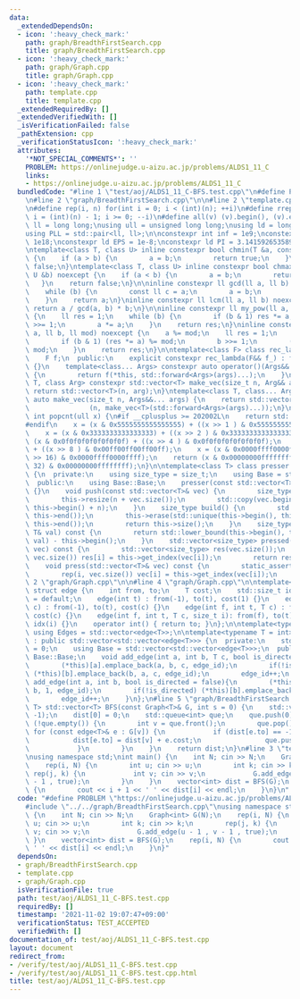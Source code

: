 ```yaml
---
data:
  _extendedDependsOn:
  - icon: ':heavy_check_mark:'
    path: graph/BreadthFirstSearch.cpp
    title: graph/BreadthFirstSearch.cpp
  - icon: ':heavy_check_mark:'
    path: graph/Graph.cpp
    title: graph/Graph.cpp
  - icon: ':heavy_check_mark:'
    path: template.cpp
    title: template.cpp
  _extendedRequiredBy: []
  _extendedVerifiedWith: []
  _isVerificationFailed: false
  _pathExtension: cpp
  _verificationStatusIcon: ':heavy_check_mark:'
  attributes:
    '*NOT_SPECIAL_COMMENTS*': ''
    PROBLEM: https://onlinejudge.u-aizu.ac.jp/problems/ALDS1_11_C
    links:
    - https://onlinejudge.u-aizu.ac.jp/problems/ALDS1_11_C
  bundledCode: "#line 1 \"test/aoj/ALDS1_11_C-BFS.test.cpp\"\n#define PROBLEM \"https://onlinejudge.u-aizu.ac.jp/problems/ALDS1_11_C\"\
    \n#line 2 \"graph/BreadthFirstSearch.cpp\"\n\n#line 2 \"template.cpp\"\n\n#include<bits/stdc++.h>\n\
    \n#define rep(i, n) for(int i = 0; i < (int)(n); ++i)\n#define rrep(i, n) for(int\
    \ i = (int)(n) - 1; i >= 0; --i)\n#define all(v) (v).begin(), (v).end()\n\nusing\
    \ ll = long long;\nusing ull = unsigned long long;\nusing ld = long double;\n\
    using PLL = std::pair<ll, ll>;\n\nconstexpr int inf = 1e9;\nconstexpr ll INF =\
    \ 1e18;\nconstexpr ld EPS = 1e-8;\nconstexpr ld PI = 3.1415926535897932384626;\n\
    \ntemplate<class T, class U> inline constexpr bool chmin(T &a, const U &b) noexcept\
    \ {\n    if (a > b) {\n        a = b;\n        return true;\n    }\n    return\
    \ false;\n}\ntemplate<class T, class U> inline constexpr bool chmax(T &a, const\
    \ U &b) noexcept {\n    if (a < b) {\n        a = b;\n        return true;\n \
    \   }\n    return false;\n}\n\ninline constexpr ll gcd(ll a, ll b) noexcept {\n\
    \    while (b) {\n        const ll c = a;\n        a = b;\n        b = c % b;\n\
    \    }\n    return a;\n}\ninline constexpr ll lcm(ll a, ll b) noexcept {\n   \
    \ return a / gcd(a, b) * b;\n}\n\ninline constexpr ll my_pow(ll a, ll b) noexcept\
    \ {\n    ll res = 1;\n    while (b) {\n        if (b & 1) res *= a;\n        b\
    \ >>= 1;\n        a *= a;\n    }\n    return res;\n}\ninline constexpr ll mod_pow(ll\
    \ a, ll b, ll mod) noexcept {\n    a %= mod;\n    ll res = 1;\n    while (b) {\n\
    \        if (b & 1) (res *= a) %= mod;\n        b >>= 1;\n        (a *= a) %=\
    \ mod;\n    }\n    return res;\n}\n\ntemplate<class F> class rec_lambda {\n  private:\n\
    \    F f;\n  public:\n    explicit constexpr rec_lambda(F&& f_) : f(std::forward<F>(f_))\
    \ {}\n    template<class... Args> constexpr auto operator()(Args&&... args) const\
    \ {\n        return f(*this, std::forward<Args>(args)...);\n    }\n};\n\ntemplate<class\
    \ T, class Arg> constexpr std::vector<T> make_vec(size_t n, Arg&& arg) {\n   \
    \ return std::vector<T>(n, arg);\n}\ntemplate<class T, class... Args> constexpr\
    \ auto make_vec(size_t n, Args&&... args) {\n    return std::vector<decltype(make_vec<T>(args...))>\n\
    \               (n, make_vec<T>(std::forward<Args>(args)...));\n}\n\ninline constexpr\
    \ int popcnt(ull x) {\n#if __cplusplus >= 202002L\n    return std::popcount(x);\n\
    #endif\n    x = (x & 0x5555555555555555) + ((x >> 1 ) & 0x5555555555555555);\n\
    \    x = (x & 0x3333333333333333) + ((x >> 2 ) & 0x3333333333333333);\n    x =\
    \ (x & 0x0f0f0f0f0f0f0f0f) + ((x >> 4 ) & 0x0f0f0f0f0f0f0f0f);\n    x = (x & 0x00ff00ff00ff00ff)\
    \ + ((x >> 8 ) & 0x00ff00ff00ff00ff);\n    x = (x & 0x0000ffff0000ffff) + ((x\
    \ >> 16) & 0x0000ffff0000ffff);\n    return (x & 0x00000000ffffffff) + ((x >>\
    \ 32) & 0x00000000ffffffff);\n}\n\ntemplate<class T> class presser : public std::vector<T>\
    \ {\n  private:\n    using size_type = size_t;\n    using Base = std::vector<T>;\n\
    \  public:\n    using Base::Base;\n    presser(const std::vector<T>& vec) : Base(vec)\
    \ {}\n    void push(const std::vector<T>& vec) {\n        size_type n = this->size();\n\
    \        this->resize(n + vec.size());\n        std::copy(vec.begin(), vec.end(),\
    \ this->begin() + n);\n    }\n    size_type build() {\n        std::sort(this->begin(),\
    \ this->end());\n        this->erase(std::unique(this->begin(), this->end()),\
    \ this->end());\n        return this->size();\n    }\n    size_type get_index(const\
    \ T& val) const {\n        return std::lower_bound(this->begin(), this->end(),\
    \ val) - this->begin();\n    }\n    std::vector<size_type> pressed(const std::vector<T>&\
    \ vec) const {\n        std::vector<size_type> res(vec.size());\n        rep(i,\
    \ vec.size()) res[i] = this->get_index(vec[i]);\n        return res;\n    }\n\
    \    void press(std::vector<T>& vec) const {\n        static_assert(std::is_integral<T>::value);\n\
    \        rep(i, vec.size()) vec[i] = this->get_index(vec[i]);\n    }\n};\n#line\
    \ 2 \"graph/Graph.cpp\"\n\n#line 4 \"graph/Graph.cpp\"\n\ntemplate<class T = int>\
    \ struct edge {\n    int from, to;\n    T cost;\n    std::size_t idx;\n    edge()\
    \ = default;\n    edge(int t) : from(-1), to(t), cost(1) {}\n    edge(int t, T\
    \ c) : from(-1), to(t), cost(c) {}\n    edge(int f, int t, T c) : from(f), to(t),\
    \ cost(c) {}\n    edge(int f, int t, T c, size_t i): from(f), to(t), cost(c),\
    \ idx(i) {}\n    operator int() { return to; }\n};\n\ntemplate<typename T = int>\
    \ using Edges = std::vector<edge<T>>;\n\ntemplate<typename T = int> class Graph\
    \ : public std::vector<std::vector<edge<T>>> {\n  private:\n    std::size_t edge_id\
    \ = 0;\n    using Base = std::vector<std::vector<edge<T>>>;\n  public:\n    using\
    \ Base::Base;\n    void add_edge(int a, int b, T c, bool is_directed = false){\n\
    \        (*this)[a].emplace_back(a, b, c, edge_id);\n        if(!is_directed)\
    \ (*this)[b].emplace_back(b, a, c, edge_id);\n        edge_id++;\n    }\n    void\
    \ add_edge(int a, int b, bool is_directed = false){\n        (*this)[a].emplace_back(a,\
    \ b, 1, edge_id);\n        if(!is_directed) (*this)[b].emplace_back(b, a, 1, edge_id);\n\
    \        edge_id++;\n    }\n};\n#line 5 \"graph/BreadthFirstSearch.cpp\"\n\ntemplate<class\
    \ T> std::vector<T> BFS(const Graph<T>& G, int s = 0) {\n    std::vector<T> dist(G.size(),\
    \ -1);\n    dist[0] = 0;\n    std::queue<int> que;\n    que.push(0);\n    while\
    \ (!que.empty()) {\n        int v = que.front();\n        que.pop();\n       \
    \ for (const edge<T>& e : G[v]) {\n            if (dist[e.to] == -1) {\n     \
    \           dist[e.to] = dist[v] + e.cost;\n                que.push(e.to);\n\
    \            }\n        }\n    }\n    return dist;\n}\n#line 3 \"test/aoj/ALDS1_11_C-BFS.test.cpp\"\
    \nusing namespace std;\nint main() {\n    int N; cin >> N;\n    Graph<int> G(N);\n\
    \    rep(i, N) {\n        int u; cin >> u;\n        int k; cin >> k;\n       \
    \ rep(j, k) {\n            int v; cin >> v;\n            G.add_edge(u - 1 , v\
    \ - 1 , true);\n        }\n    }\n    vector<int> dist = BFS(G);\n    rep(i, N)\
    \ {\n        cout << i + 1 << ' ' << dist[i] << endl;\n    }\n}\n"
  code: "#define PROBLEM \"https://onlinejudge.u-aizu.ac.jp/problems/ALDS1_11_C\"\n\
    #include \"../../graph/BreadthFirstSearch.cpp\"\nusing namespace std;\nint main()\
    \ {\n    int N; cin >> N;\n    Graph<int> G(N);\n    rep(i, N) {\n        int\
    \ u; cin >> u;\n        int k; cin >> k;\n        rep(j, k) {\n            int\
    \ v; cin >> v;\n            G.add_edge(u - 1 , v - 1 , true);\n        }\n   \
    \ }\n    vector<int> dist = BFS(G);\n    rep(i, N) {\n        cout << i + 1 <<\
    \ ' ' << dist[i] << endl;\n    }\n}"
  dependsOn:
  - graph/BreadthFirstSearch.cpp
  - template.cpp
  - graph/Graph.cpp
  isVerificationFile: true
  path: test/aoj/ALDS1_11_C-BFS.test.cpp
  requiredBy: []
  timestamp: '2021-11-02 19:07:47+09:00'
  verificationStatus: TEST_ACCEPTED
  verifiedWith: []
documentation_of: test/aoj/ALDS1_11_C-BFS.test.cpp
layout: document
redirect_from:
- /verify/test/aoj/ALDS1_11_C-BFS.test.cpp
- /verify/test/aoj/ALDS1_11_C-BFS.test.cpp.html
title: test/aoj/ALDS1_11_C-BFS.test.cpp
---
```

